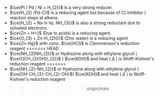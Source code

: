 - $\ce{Pt / Pd / Ni + H_{2}}$ is a very strong reducer.
- $\ce{H_{2} /Pd-C}$ is a reducing agent but because of C( inhibitor ) reaction stops at alkene.
- $\ce{H_{2} + Na in liq. NH_{3}}$ is also a strong reductant due to solvated electrons.
- $\ce{Zn + H+}$ (Due to acids) is a reducing agent.
- $\ce{O_{3} + Zn-H_{2}O}$ (Zinc water) is a reducing agent
- $\ce{Zn-Hg}$ with conc. $\ce{HCl}$ is Clemmenson's reduction reagent 
<<<<<<< HEAD
- $\ce{NH_{2}NH_{2}}$ or Hydrazine along with ethylene glycol ( $\ce{{(CH_{2}OH)}_{2}}$ ) $\ce{KOH}$ and heat ( $\Delta$ ) is Wolff-Kishner's reduction reagent
=======
- $\ce{NH_{2}-NH_{2}}$ or Hydrazine along with ethylene glycol ( $\ce{OH-CH_{2}-CH_{2}-OH}$) $\ce{KOH}$ and heat ( $\Delta$ ) is Wolff-Kishner's reduction reagent
>>>>>>> origin/main
